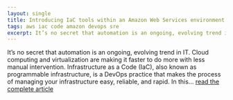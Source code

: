 ```yaml
---
layout: single
title: Introducing IaC tools within an Amazon Web Services environment
tags: aws iac code amazon devops sre
excerpt: It’s no secret that automation is an ongoing, evolving trend in IT. Cloud computing and virtualization are making it faster to do more with less manual intervention. Infrastructure as a Code (IaC), also known as programmable infrastructure, is a DevOps practice that makes the process of managing your infrastructure easy, reliable, and rapid. In this... 
---
```

It’s no secret that automation is an ongoing, evolving trend in IT. Cloud computing and virtualization are making it faster to do more with less manual intervention. Infrastructure as a Code (IaC), also known as programmable infrastructure, is a DevOps practice that makes the process of managing your infrastructure easy, reliable, and rapid. In this... [read the complete article](http://cloudacademy.com/blog/introducing-iac-tools-within-aws/)

